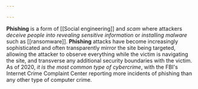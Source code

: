 ```yaml
---

---
```


**Phishing** is a form of [[Social engineering]] and *scam* where attackers *deceive people into revealing sensitive information* or *installing malware* such as [[ransomware]]. **Phishing** attacks have become increasingly sophisticated and often transparently mirror the site being targeted, allowing the attacker to observe everything while the victim is navigating the site, and transverse any additional security boundaries with the victim. As of 2020, *it is the most common type of cybercrime*, with the FBI's Internet Crime Complaint Center reporting more incidents of phishing than any other type of computer crime.